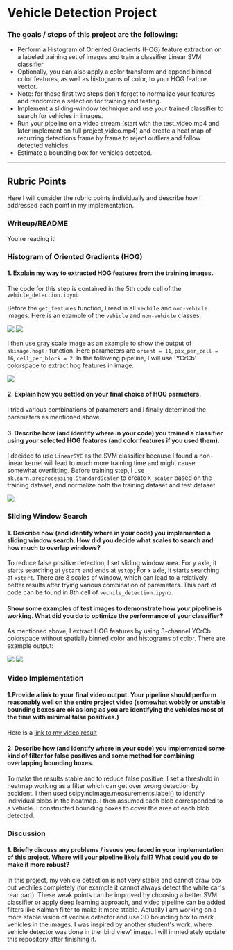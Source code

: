 # Vehicle Detection Project

### The goals / steps of this project are the following:

* Perform a Histogram of Oriented Gradients (HOG) feature extraction on a labeled training set of images and train a classifier Linear SVM classifier
* Optionally, you can also apply a color transform and append binned color features, as well as histograms of color, to your HOG feature vector. 
* Note: for those first two steps don't forget to normalize your features and randomize a selection for training and testing.
* Implement a sliding-window technique and use your trained classifier to search for vehicles in images.
* Run your pipeline on a video stream (start with the test_video.mp4 and later implement on full project_video.mp4) and create a heat map of recurring detections frame by frame to reject outliers and follow detected vehicles.
* Estimate a bounding box for vehicles detected.

---

[//]: # (Image References)
[image1]: ./examples/car_not_car.png
[image2]: ./examples/HOG_example.jpg
[image3]: ./examples/sliding_windows.jpg
[image4]: ./examples/sliding_window.jpg
[image5]: ./examples/bboxes_and_heat.png
[image6]: ./examples/labels_map.png
[image7]: ./examples/output_bboxes.png
[video1]: ./project_video.mp4

## Rubric Points
Here I will consider the rubric points individually and describe how I addressed each point in my implementation.

### Writeup/README
You're reading it!

### Histogram of Oriented Gradients (HOG)

#### 1. Explain my way to extracted HOG features from the training images.
The code for this step is contained in the 5th code cell of the `vehicle_detection.ipynb`

Before the `get_features` function, I read in all `vechile` and `non-vehicle` images. Here is an example of the `vehicle` and `non-vehicle` classes:

![][image1]
![][image4]

I then use gray scale image as an example to show the output of `skimage.hog()` function. Here parameters are `orient = 11`, `pix_per_cell = 16`, `cell_per_block = 2`. In the following pipeline, I will use 'YCrCb' colorspace to extract hog features in image.

![][image2]

#### 2. Explain how you settled on your final choice of HOG parmeters.

I tried various combinations of parameters and I finally detemined the parameters as mentioned above.

#### 3.  Describe how (and identify where in your code) you trained a classifier using your selected HOG features (and color features if you used them).

I decided to use `LinearSVC` as the SVM classifier because I found a non-linear kernel will lead to much more training time and might cause somewhat overfitting. Before training step, I use `sklearn.preprocessing.StandardScaler` to create `X_scaler` based on the training dataset, and normalize both the training dataset and test dataset.

![][image6]

### Sliding Window Search

#### 1. Describe how (and identify where in your code) you implemented a sliding window search. How did you decide what scales to search and how much to overlap windows?

To reduce false positive detection, I set sliding window area. For y axle, it starts searching at `ystart` and ends at `ystop`; For x axle, it starts searching at `xstart`. There are 8 scales of window, which can lead to a relatively better results after trying various combination of parameters. This part of code can be found in 8th cell of `vechile_detection.ipynb`.

#### Show some examples of test images to demonstrate how your pipeline is working. What did you do to optimize the performance of your classifier?

As mentioned above, I extract HOG features by using 3-channel YCrCb colorspace without spatially binned color and histograms of color. There are example output:

![][image3]
![][image5]

### Video Implementation

#### 1.Provide a link to your final video output. Your pipeline should perform reasonably well on the entire project video (somewhat wobbly or unstable bounding boxes are ok as long as you are identifying the vehicles most of the time with minimal false positives.)

Here is a [link to my video result](./output_video.mp4)

#### 2. Describe how (and identify where in your code) you implemented some kind of filter for false positives and some method for combining overlapping bounding boxes.

To make the results stable and to reduce false positive, I set a threshold in heatmap working as a filter which can get over wrong detection by accident. I then used scipy.ndimage.measurements.label() to identify individual blobs in the heatmap. I then assumed each blob corresponded to a vehicle. I constructed bounding boxes to cover the area of each blob detected.

### Discussion

#### 1. Briefly discuss any problems / issues you faced in your implementation of this project. Where will your pipeline likely fail? What could you do to make it more robust?

In this project, my vehicle detection is not very stable and cannot draw box out vechiles completely (for example it cannot always detect the white car's rear part). These weak points can be improved by choosing a better SVM classifier or apply deep learning approach, and video pipeline can be added filters like Kalman filter to make it more stable. Actually I am working on a more stable vision of vechile detector and use 3D bounding box to mark vehicles in the images. I was inspired by another student's work, where vehicle detector was done in the 'bird view' image. I will immediately update this repository after finishing it.
